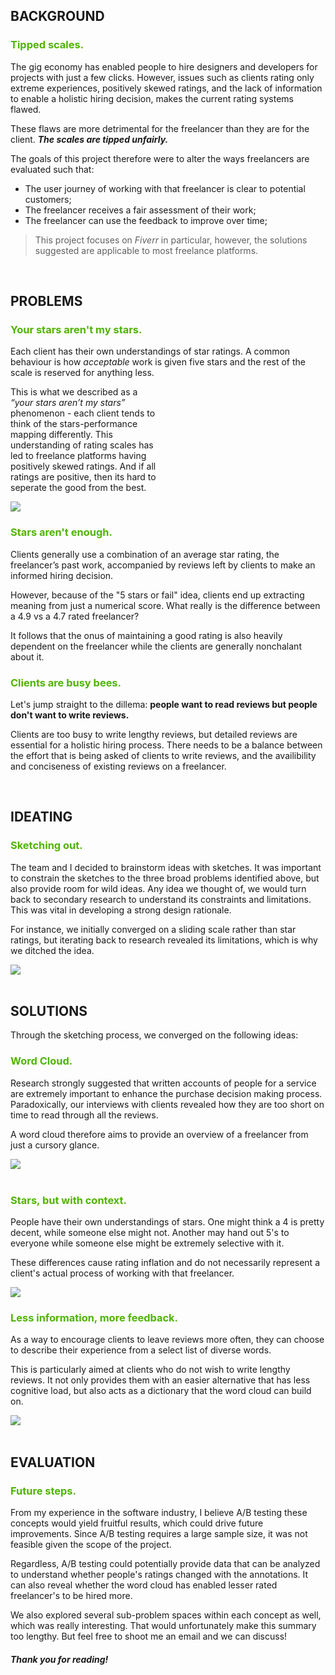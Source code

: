 <h2 class="sub-heading"> BACKGROUND </h2>
<h3 style="color:#4fb400;"> Tipped scales. </h3>

The gig economy has enabled people to hire designers and developers for
projects with just a few clicks. However, issues such as clients rating
only extreme experiences, positively
skewed ratings, and the lack of information to enable a holistic hiring decision, makes the current rating systems flawed.

These flaws are more detrimental for the freelancer than they are for the client. **_The scales are tipped unfairly._**

The goals of this project therefore were to alter the ways freelancers are evaluated such that:

- The user journey of working with that freelancer is clear to potential customers;
- The freelancer receives a fair assessment of their work;
- The freelancer can use the feedback to improve over time;

> This project focuses on _Fiverr_ in particular, however, the solutions suggested are applicable to most freelance platforms.

<br>

<h2 class="sub-heading"> PROBLEMS </h2>

<h3 style="color:#4fb400;"> Your stars aren't my stars. </h3>

Each client has their own understandings of star ratings. A common behaviour is how _acceptable_ work is given five stars and the rest of the scale is reserved for anything less.

<div class="flex justify-between"> 
    <div style="width: 48%" class="flex flex-col justify-evenly">

This is what we described as a _“your stars aren’t my stars”_ phenomenon - each client tends to think of the stars-performance mapping differently. This understanding of rating scales has led to freelance platforms having positively skewed ratings. And if all ratings are positive, then its hard to seperate the good from the best.

</div>
<div style="width: 48%" class="flex justify-center">
<img class="w-full" src="/info/works/freelance-life/rating-graph.svg" />
</div>
</div>

<h3 style="color:#4fb400;"> Stars aren't enough. </h3>

Clients generally use a combination of an average star rating, the freelancer’s past
work, accompanied by reviews left by clients to make an informed hiring decision.

However, because of the "5 stars or fail" idea, clients end up extracting meaning from just a
numerical score. What really is the difference between a 4.9 vs a 4.7 rated freelancer?

It follows that the onus of maintaining a good rating is also
heavily dependent on the freelancer while the clients are generally nonchalant
about it.

<h3 style="color:#4fb400;"> Clients are busy bees. </h3>

Let's jump straight to the dillema: **people want to read reviews but people don't want to write reviews.**

Clients are too busy to write lengthy reviews, but detailed reviews are essential for a holistic hiring process.
There needs to be a balance between the effort that is being asked of clients to write reviews, and the availibility and conciseness of existing reviews on a freelancer.

<br>
<h2 class="sub-heading"> IDEATING </h2>

<h3 style="color:#4fb400;"> Sketching out. </h3>

The team and I decided to brainstorm ideas with sketches. It was important to constrain the sketches to the three broad problems identified above, but also provide room for wild ideas. Any idea we thought of, we would turn back to secondary research to understand its constraints and limitations. This was vital in developing a strong design rationale.

For instance, we initially converged on a sliding scale rather than star ratings, but iterating back to research revealed its limitations, which is why we ditched the idea.

<div class="flex justify-center w-full transform hover:scale-125 duration-500">
<img class="w-full" src="/info/works/freelance-life/sketching.svg" />
</div>

<br>
<h2 class="sub-heading"> SOLUTIONS </h2>

Through the sketching process, we converged on the following ideas:

<h3 style="color:#4fb400;"> Word Cloud. </h3>

Research strongly suggested that written accounts of people for a service are extremely important to enhance the purchase decision making process. Paradoxically, our interviews with clients revealed how they are too short on time to read through all the reviews.

A word cloud therefore aims to provide an overview of a freelancer from just a cursory glance.

<div class="flex justify-center w-full">
<img class="w-full" src="/info/works/freelance-life/word-cloud-1.svg" />
</div>

<br>

<h3 style="color:#4fb400;"> Stars, but with context. </h3>

People have their own understandings of stars. One might think a 4 is pretty decent, while someone else might not. Another may hand out 5's to everyone while someone else might be extremely selective with it.

These differences cause rating inflation and do not necessarily represent a client's actual process of working with that freelancer.

<div class="flex justify-center w-full">
<img class="w-full" src="/info/works/freelance-life/context-stars.svg" />
</div>

<h3 style="color:#4fb400;"> Less information, more feedback. </h3>

As a way to encourage clients to leave reviews more often, they can choose to describe their experience from a select list of diverse words.

This is particularly aimed at clients who do not wish to write lengthy reviews. It not only provides them with an easier alternative that has less cognitive load, but also acts as a dictionary that the word cloud can build on.

<div class="flex justify-center w-full">
<img class="w-full" src="/info/works/freelance-life/word-tiles.svg" />
</div>

<br>
<h2 class="sub-heading"> EVALUATION </h2>

<h3 style="color:#4fb400;"> Future steps. </h3>

From my experience in the software industry, I believe A/B testing these concepts would yield fruitful results, which could drive future improvements. Since A/B testing requires a large sample size, it was not feasible given the scope of the project.

Regardless, A/B testing could potentially provide data that can be analyzed to understand whether people's ratings changed with the annotations. It can also reveal whether the word cloud has enabled lesser rated freelancer's to be hired more.

We also explored several sub-problem spaces within each concept as well, which was really interesting. That would unfortunately make this summary too lengthy. But feel free to shoot me an email and we can discuss!

<h5 class="flex justify-center"> Thank you for reading! </h5>

